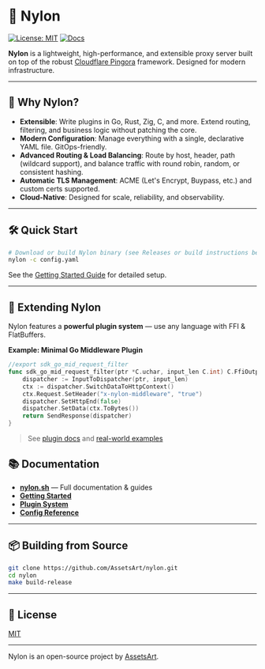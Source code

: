 # 🧬 Nylon

[![License: MIT](https://img.shields.io/badge/license-MIT-green.svg)](LICENSE)
[![Docs](https://img.shields.io/badge/docs-online-blue)](https://nylon.sh/)

**Nylon** is a lightweight, high-performance, and extensible proxy server built on top of the robust [Cloudflare Pingora](https://blog.cloudflare.com/introducing-pingora/) framework. Designed for modern infrastructure.

---

## 🚀 Why Nylon?

- **Extensible**: Write plugins in Go, Rust, Zig, C, and more. Extend routing, filtering, and business logic without patching the core.
- **Modern Configuration**: Manage everything with a single, declarative YAML file. GitOps-friendly.
- **Advanced Routing & Load Balancing**: Route by host, header, path (wildcard support), and balance traffic with round robin, random, or consistent hashing.
- **Automatic TLS Management**: ACME (Let's Encrypt, Buypass, etc.) and custom certs supported.
- **Cloud-Native**: Designed for scale, reliability, and observability.

---

## 🛠️ Quick Start

```sh
# Download or build Nylon binary (see Releases or build instructions below)
nylon -c config.yaml
````

See the [Getting Started Guide](https://nylon.sh/getting-started/installation) for detailed setup.

---

## 🧩 Extending Nylon

Nylon features a **powerful plugin system** — use any language with FFI & FlatBuffers.

**Example: Minimal Go Middleware Plugin**

```go
//export sdk_go_mid_request_filter
func sdk_go_mid_request_filter(ptr *C.uchar, input_len C.int) C.FfiOutput {
    dispatcher := InputToDispatcher(ptr, input_len)
    ctx := dispatcher.SwitchDataToHttpContext()
    ctx.Request.SetHeader("x-nylon-middleware", "true")
    dispatcher.SetHttpEnd(false)
    dispatcher.SetData(ctx.ToBytes())
    return SendResponse(dispatcher)
}
```

> See [plugin docs](https://nylon.sh/plugin-system/go) and [real-world examples](https://github.com/AssetsArt/nylon/tree/main/examples/go)

## 📚 Documentation

* **[nylon.sh](https://nylon.sh/)** — Full documentation & guides
* **[Getting Started](https://nylon.sh/getting-started/installation)**
* **[Plugin System](https://nylon.sh/plugin-system)**
* **[Config Reference](https://nylon.sh/config-reference)**

---

## 📦 Building from Source

```sh
git clone https://github.com/AssetsArt/nylon.git
cd nylon
make build-release
```

---

## 📝 License

[MIT](LICENSE)

---

Nylon is an open-source project by [AssetsArt](https://github.com/AssetsArt).
